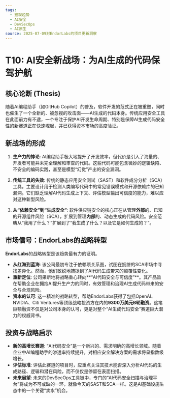 ```yaml
---
tags:
  - 宏观趋势
  - AI安全
  - DevSecOps
  - AI原生
source: 2025-07-09对EndorLabs的项目更新洞察
---
```


# T10: AI安全新战场：为AI生成的代码保驾护航

## 核心论断 (Thesis)
随着AI编程助手（如GitHub Copilot）的普及，软件开发的范式正在被重塑，同时也催生了一个全新的、被忽视的攻击面——AI生成的代码本身。传统应用安全工具在此面前力有不逮，一个专注于保护AI开发生命周期、特别是保障AI生成代码安全性的新赛道正在快速崛起，并已获得资本市场的高度验证。

## 新战场的形成

1.  **生产力的悖论**: AI编程助手极大地提升了开发效率，但代价是引入了海量的、开发者可能并未完全理解和审查的代码。这些代码可能包含微妙的逻辑缺陷、不安全的编码实践，甚至是模型“幻觉”产出的安全漏洞。

2.  **传统工具的失效**: 传统的静态应用安全测试（SAST）和软件成分分析（SCA）工具，主要设计用于检测人类编写代码中的常见错误模式和开源依赖库的已知漏洞。它们缺乏理解AI代码生成上下文、评估模型输出可信度的能力，难以应对这种新型风险。

3.  **从“依赖安全”到“生成安全”**: 软件供应链安全的核心正在从管理**外部**的、已知的开源组件风险（SCA），扩展到管理**内部**的、动态生成的代码风险。安全范畴从“我用了什么？”扩展到了“我生成了什么？以及它是如何生成的？”。

## 市场信号：EndorLabs的战略转型

**EndorLabs**的战略转型是该趋势最有力的证明。

- **从红海到蓝海**: 该公司最初专注于依赖项关系图，试图在拥挤的SCA市场中寻找差异化。然而，他们敏锐地捕捉到了AI代码生成带来的颠覆性变化。
- **重新定位**: 公司果断地将战略重心转向**“AI代码安全与可信度”**。其产品旨在帮助企业在拥抱AI提升生产力的同时，有效管理和治理AI生成代码带来的安全与合规风险。
- **资本的认可**: 这一精准的战略转型，帮助EndorLabs获得了包括OpenAI、NVIDIA、Citi Ventures等顶级战略投资方在内的**9300万美元B轮融资**。这笔巨额融资不仅是对公司本身的认可，更是对整个“AI生成代码安全”赛道巨大潜力的权威背书。

## 投资与战略启示

- **新的高增长赛道**: “AI代码安全”是一个新兴的、需求明确的高增长领域。随着企业中AI编程助手的渗透率持续提升，对相应安全解决方案的需求将呈指数级增长。
- **评估标准**: 评估此赛道的项目时，应重点关注其技术能否深入分析AI代码的生成路径、逻辑和潜在风险，而不仅仅是停留在表面扫描。
- **未来展望**: 未来的DevSecOps工具链中，专门的“AI代码安全扫描与治理平台”将成为不可或缺的一环，就像今天的SAST和SCA一样。这是AI基础设施生态中的一个关键“卖水”机会。 